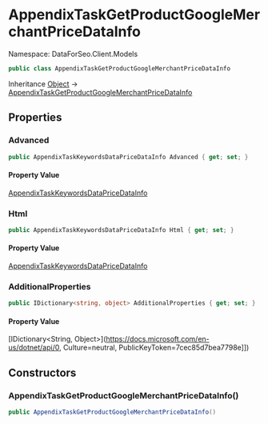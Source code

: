 # AppendixTaskGetProductGoogleMerchantPriceDataInfo

Namespace: DataForSeo.Client.Models

```csharp
public class AppendixTaskGetProductGoogleMerchantPriceDataInfo
```

Inheritance [Object](https://docs.microsoft.com/en-us/dotnet/api/Object) → [AppendixTaskGetProductGoogleMerchantPriceDataInfo](./AppendixTaskGetProductGoogleMerchantPriceDataInfo.md)

## Properties

### **Advanced**

```csharp
public AppendixTaskKeywordsDataPriceDataInfo Advanced { get; set; }
```

#### Property Value

[AppendixTaskKeywordsDataPriceDataInfo](./AppendixTaskKeywordsDataPriceDataInfo.md)<br>

### **Html**

```csharp
public AppendixTaskKeywordsDataPriceDataInfo Html { get; set; }
```

#### Property Value

[AppendixTaskKeywordsDataPriceDataInfo](./AppendixTaskKeywordsDataPriceDataInfo.md)<br>

### **AdditionalProperties**

```csharp
public IDictionary<string, object> AdditionalProperties { get; set; }
```

#### Property Value

[IDictionary&lt;String, Object&gt;](https://docs.microsoft.com/en-us/dotnet/api/0, Culture=neutral, PublicKeyToken=7cec85d7bea7798e]])<br>

## Constructors

### **AppendixTaskGetProductGoogleMerchantPriceDataInfo()**

```csharp
public AppendixTaskGetProductGoogleMerchantPriceDataInfo()
```
